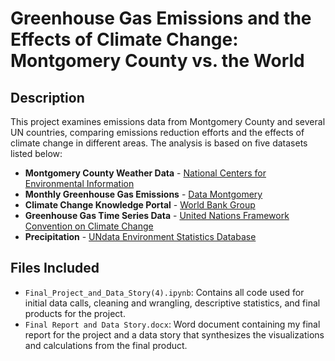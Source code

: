 # Greenhouse Gas Emissions and the Effects of Climate Change: Montgomery County vs. the World

## Description
This project examines emissions data from Montgomery County and several UN countries, comparing emissions reduction efforts and the effects of climate change in different areas. The analysis is based on five datasets listed below:

- **Montgomery County Weather Data** - [National Centers for Environmental Information](https://data.democratandchronicle.com/weather-data/montgomery-county/24031/1917-08-01/table/)
- **Monthly Greenhouse Gas Emissions** - [Data Montgomery](https://data.montgomerycountymd.gov/Environment/Greenhouse-Gas-Emissions/stmn-fdnc/about_data)
- **Climate Change Knowledge Portal** - [World Bank Group](https://climateknowledgeportal.worldbank.org/download-data#htab-1502)
- **Greenhouse Gas Time Series Data** - [United Nations Framework Convention on Climate Change](https://di.unfccc.int/time_series)
- **Precipitation** - [UNdata Environment Statistics Database](https://data.un.org/Data.aspx?q=precipitation&d=ENV&f=variableID%3a6)

## Files Included
- `Final_Project_and_Data_Story(4).ipynb`: Contains all code used for initial data calls, cleaning and wrangling, descriptive statistics, and final products for the project.
- `Final Report and Data Story.docx`: Word document containing my final report for the project and a data story that synthesizes the visualizations and calculations from the final product.

